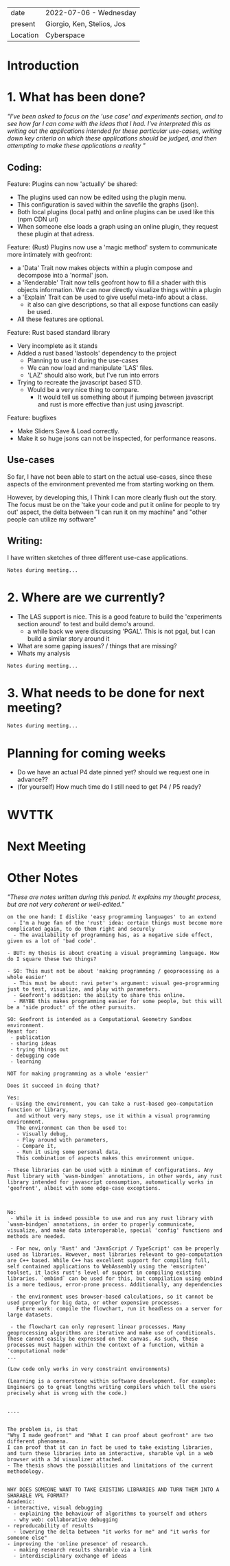 |          |                         |
| -------- | ----------------------- |
| date     | 2022-07-06 - Wednesday
| present  | Giorgio, Ken, Stelios, Jos
| Location | Cyberspace

# Introduction



# 1. What has been done?

*"I've been asked to focus on the 'use case' and experiments section, and to see how far I can come with the ideas that I had.
I've interpreted this as writing out the applications intended for these particular use-cases, 
writing down key criteria on which these applications should be judged, 
and then attempting to make these applications a reality
"*

## Coding: 

Feature: Plugins can now 'actually' be shared:
- The plugins used can now be edited using the plugin menu.
- This configuration is saved within the savefile the graphs (json).
- Both local plugins (local path) and online plugins can be used like this (npm CDN url)
- When someone else loads a graph using an online plugin, they request these plugin at that adress.

Feature: (Rust) Plugins now use a 'magic method' system to communicate more intimately with geofront:
- a 'Data' Trait now makes objects within a plugin compose and decompose into a 'normal' json. 
- a 'Renderable' Trait now tells geofront how to fill a shader with this objects information. We can now directly visualize things within a plugin
- a 'Explain' Trait can be used to give useful meta-info about a class.
  - it also can give descriptions, so that all expose functions can easily be used.
- All these features are optional. 

Feature: Rust based standard library
- Very incomplete as it stands
- Added a rust based 'lastools' dependency to the project
  - Planning to use it during the use-cases
  - We can now load and manipulate 'LAS' files. 
  - 'LAZ' should also work, but I've run into errors
- Trying to recreate the javascript based STD.
  - Would be a very nice thing to compare. 
    - It would tell us something about if jumping between javascript and rust is more effective than just using javascript. 

Feature: bugfixes
- Make Sliders Save & Load correctly.
- Make it so huge jsons can not be inspected, for performance reasons.

## Use-cases

So far, I have not been able to start on the actual use-cases, since these aspects of the environment prevented me from starting working on them.

However, by developing this, I Think I can more clearly flush out the story.
The focus must be on the 'take your code and put it online for people to try out' aspect, the delta between "I can run it on my machine" and "other people can utilize my software" 


## Writing:

I have written sketches of three different use-case applications.  
```
Notes during meeting...
```

# 2. Where are we currently?

- The LAS support is nice. This is a good feature to build the 'experiments section around' to test and build demo's around.
  - a while back we were discussing 'PGAL'. This is not pgal, but I can build a similar story around it 
- What are some gaping issues? / things that are missing?
- Whats my analysis

```
Notes during meeting...
```

# 3. What needs to be done for next meeting? 


```
Notes during meeting...
```






# Planning for coming weeks 
- Do we have an actual P4 date pinned yet? should we request one in advance?? 
- (for yourself) How much time do I still need to get P4 / P5 ready?  



# WVTTK

# Next Meeting






# Other Notes 

*"These are notes written during this period. It explains my thought process, but are not very coherent or well-edited."*

```
on the one hand: I dislike 'easy programming languages' to an extend
  - I'm a huge fan of the 'rust' idea: certain things must become more complicated again, to do them right and securely 
  - The availability of programming has, as a negative side effect, given us a lot of 'bad code'. 

- BUT: my thesis is about creating a visual programming language. How do I square these two things? 

- SO: This must not be about 'making programming / geoprocessing as a whole easier'
  - This must be about: ravi peter's argument: visual geo-programming just to test, visualize, and play with parameters.
  - Geofront's addition: the ability to share this online.
  - MAYBE this makes programming easier for some people, but this will be a 'side product' of the other pursuits.

SO: Geofront is intended as a Computational Geometry Sandbox environment.
Meant for: 
 - publication
 - sharing ideas 
 - trying things out
 - debugging code
 - learning

NOT for making programming as a whole 'easier'

Does it succeed in doing that? 

Yes: 
 - Using the environment, you can take a rust-based geo-computation function or library, 
   and without very many steps, use it within a visual programming environment. 
   The environment can then be used to:
   - Visually debug, 
   - Play around with parameters, 
   - Compare it,
   - Run it using some personal data,
   This combination of aspects makes this environment unique. 

- These libraries can be used with a minimum of configurations. Any Rust library with `wasm-bindgen` annotations, in other words, any rust library intended for javascript consumption, automatically works in 'geofront', albeit with some edge-case exceptions. 



No: 
 - While it is indeed possible to use and run any rust library with `wasm-bindgen` annotations, in order to properly communicate, visualize, and make data interoperable, special 'config' functions and methods are needed. 

 - For now, only 'Rust' and 'JavaScript / TypeScript' can be properly used as libraries. However, most libraries relevant to geo-computation are C++ based. While C++ has excellent support for compiling full, self contained applications to WebAssembly using the 'emscripten' toolset, it lacks rust's level of support in compiling existing libraries. `embind` can be used for this, but compilation using embind is a more tedious, error-prone process. Additionally, any dependencies    

 - the environment uses browser-based calculations, so it cannot be used properly for big data, or other expensive processes.
   Future work: compile the flowchart, run it headless on a server for large datasets.
 
 - the flowchart can only represent linear processes. Many geoprocessing algorithms are iterative and make use of conditionals. These cannot easily be expressed on the canvas. As such, these processes must happen within the context of a function, within a 'computational node'
... 

(Low code only works in very constraint environments)

(Learning is a cornerstone within software development. For example: Engineers go to great lengths writing compilers which tell the users precisely what is wrong with the code.)


....


The problem is, is that 
"Why I made geofront" and "What I can proof about geofront" are two different phenomena.
I can proof that it can in fact be used to take existing libraries, and turn these libraries into an interactive, sharable vpl in a web browser with a 3d visualizer attached. 
- The thesis shows the possibilities and limitations of the current methodology.


WHY DOES SOMEONE WANT TO TAKE EXISTING LIBRARIES AND TURN THEM INTO A SHARABLE VPL FORMAT? 
Academic: 
- interactive, visual debugging 
  - explaining the behaviour of algorithms to yourself and others
  - why web: collaborative debugging
- reproducability of results
  - lowering the delta between "it works for me" and "it works for someone else"
- improving the 'online presence' of research.
  - making research results sharable via a link
  - interdisciplinary exchange of ideas



```